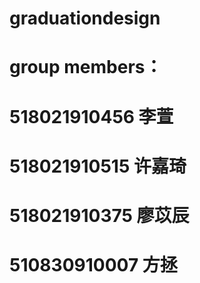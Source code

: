 # graduationdesign
# group members：
# 518021910456 李萱
# 518021910515 许嘉琦
# 518021910375 廖苡辰
# 510830910007 方拯
